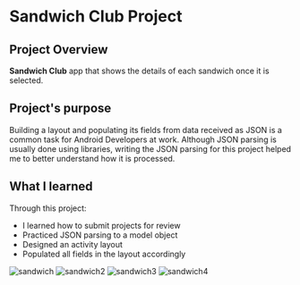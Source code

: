 # Sandwich Club Project

## Project Overview
**Sandwich Club** app that
shows the details of each sandwich once it is selected.

## Project's purpose
Building a layout and populating its fields from data received as JSON
is a common task for Android Developers at work. Although JSON parsing is usually
done using libraries, writing the JSON parsing for this project helped
me to better understand how it is processed.

## What I learned
Through this project:
- I learned how to submit projects for review
- Practiced JSON parsing to a model object
- Designed an activity layout
- Populated all fields in the layout accordingly


![sandwich](https://user-images.githubusercontent.com/26045797/57199911-68c00f80-6f8d-11e9-863b-ae7d26087330.png)
![sandwich2](https://user-images.githubusercontent.com/26045797/57199912-68c00f80-6f8d-11e9-8b0b-708d0213d2b7.png)
![sandwich3](https://user-images.githubusercontent.com/26045797/57199913-68c00f80-6f8d-11e9-9f12-98bd104d29b9.png)
![sandwich4](https://user-images.githubusercontent.com/26045797/57199914-68c00f80-6f8d-11e9-8945-cf445eb21dd8.png)
